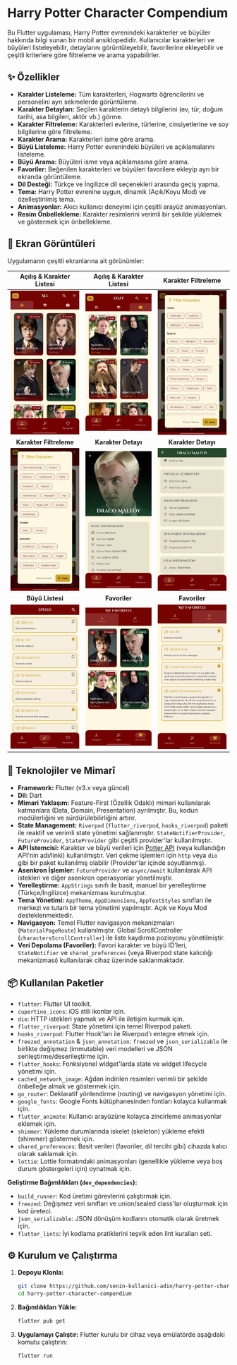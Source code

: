# Harry Potter Character Compendium

Bu Flutter uygulaması, Harry Potter evrenindeki karakterler ve büyüler hakkında bilgi sunan bir mobil ansiklopedidir. Kullanıcılar karakterleri ve büyüleri listeleyebilir, detaylarını görüntüleyebilir, favorilerine ekleyebilir ve çeşitli kriterlere göre filtreleme ve arama yapabilirler.

## ✨ Özellikler

*   **Karakter Listeleme:** Tüm karakterleri, Hogwarts öğrencilerini ve personelini ayrı sekmelerde görüntüleme.
*   **Karakter Detayları:** Seçilen karakterin detaylı bilgilerini (ev, tür, doğum tarihi, asa bilgileri, aktör vb.) görme.
*   **Karakter Filtreleme:** Karakterleri evlerine, türlerine, cinsiyetlerine ve soy bilgilerine göre filtreleme.
*   **Karakter Arama:** Karakterleri isme göre arama.
*   **Büyü Listeleme:** Harry Potter evrenindeki büyüleri ve açıklamalarını listeleme.
*   **Büyü Arama:** Büyüleri isme veya açıklamasına göre arama.
*   **Favoriler:** Beğenilen karakterleri ve büyüleri favorilere ekleyip ayrı bir ekranda görüntüleme.
*   **Dil Desteği:** Türkçe ve İngilizce dil seçenekleri arasında geçiş yapma.
*   **Tema:** Harry Potter evrenine uygun, dinamik (Açık/Koyu Mod) ve özelleştirilmiş tema.
*   **Animasyonlar:** Akıcı kullanıcı deneyimi için çeşitli arayüz animasyonları.
*   **Resim Önbellekleme:** Karakter resimlerini verimli bir şekilde yüklemek ve göstermek için önbellekleme.

## 📸 Ekran Görüntüleri

Uygulamanın çeşitli ekranlarına ait görünümler:

| Açılış & Karakter Listesi | Açılış & Karakter Listesi | Karakter Filtreleme |
| :-----------------------: | :-------------: | :----------: |
| ![Açılış & Karakter Listesi](https://raw.githubusercontent.com/ernklyc/harry_potter_character_compendium/main/assets/1.jpg) | ![Açılış & Karakter Listesi](https://raw.githubusercontent.com/ernklyc/harry_potter_character_compendium/main/assets/2.jpg) | ![Karakter Filtreleme](https://raw.githubusercontent.com/ernklyc/harry_potter_character_compendium/main/assets/3.jpg) |
| **Karakter Filtreleme** | **Karakter Detayı** | **Karakter Detayı** |
| ![Favoriler - Karakter Sekmesi](https://raw.githubusercontent.com/ernklyc/harry_potter_character_compendium/main/assets/3.1.jpg) | ![Favoriler - Büyü Sekmesi](https://raw.githubusercontent.com/ernklyc/harry_potter_character_compendium/main/assets/4.jpg) | ![Karakter Filtreleme Dialogu](https://raw.githubusercontent.com/ernklyc/harry_potter_character_compendium/main/assets/5.jpg) |
| **Büyü Listesi** | **Favoriler** | **Favoriler** |
| ![Karakter Arama Sonucu](https://raw.githubusercontent.com/ernklyc/harry_potter_character_compendium/main/assets/6.jpg) | ![Büyü Arama Sonucu](https://raw.githubusercontent.com/ernklyc/harry_potter_character_compendium/main/assets/7.jpg) | ![Dil Değiştirme Butonu](https://raw.githubusercontent.com/ernklyc/harry_potter_character_compendium/main/assets/8.jpg) |

## 🚀 Teknolojiler ve Mimarî

*   **Framework:** Flutter (v3.x veya güncel)
*   **Dil:** Dart
*   **Mimari Yaklaşım:** Feature-First (Özellik Odaklı) mimari kullanılarak katmanlara (Data, Domain, Presentation) ayrılmıştır. Bu, kodun modülerliğini ve sürdürülebilirliğini artırır.
*   **State Management:** `Riverpod` (`flutter_riverpod`, `hooks_riverpod`) paketi ile reaktif ve verimli state yönetimi sağlanmıştır. `StateNotifierProvider`, `FutureProvider`, `StateProvider` gibi çeşitli provider'lar kullanılmıştır.
*   **API İstemcisi:** Karakter ve büyü verileri için [Potter API](https://hp-api.onrender.com/) (veya kullandığın API'nin adı/linki) kullanılmıştır. Veri çekme işlemleri için `http` veya `dio` gibi bir paket kullanılmış olabilir (Provider'lar içinde soyutlanmış).
*   **Asenkron İşlemler:** `FutureProvider` ve `async/await` kullanılarak API istekleri ve diğer asenkron operasyonlar yönetilmiştir.
*   **Yerelleştirme:** `AppStrings` sınıfı ile basit, manuel bir yerelleştirme (Türkçe/İngilizce) mekanizması kurulmuştur.
*   **Tema Yönetimi:** `AppTheme`, `AppDimensions`, `AppTextStyles` sınıfları ile merkezi ve tutarlı bir tema yönetimi yapılmıştır. Açık ve Koyu Mod desteklenmektedir.
*   **Navigasyon:** Temel Flutter navigasyon mekanizmaları (`MaterialPageRoute`) kullanılmıştır. Global ScrollController (`charactersScrollController`) ile liste kaydırma pozisyonu yönetilmiştir.
*   **Veri Depolama (Favoriler):** Favori karakter ve büyü ID'leri, `StateNotifier` ve `shared_preferences` (veya Riverpod state kalıcılığı mekanizması) kullanılarak cihaz üzerinde saklanmaktadır.

## 📦 Kullanılan Paketler

*   `flutter`: Flutter UI toolkit.
*   `cupertino_icons`: iOS stili ikonlar için.
*   `dio`: HTTP istekleri yapmak ve API ile iletişim kurmak için.
*   `flutter_riverpod`: State yönetimi için temel Riverpod paketi.
*   `hooks_riverpod`: Flutter Hook'ları ile Riverpod'ı entegre etmek için.
*   `freezed_annotation` & `json_annotation`: `freezed` ve `json_serializable` ile birlikte değişmez (immutable) veri modelleri ve JSON serileştirme/deserileştirme için.
*   `flutter_hooks`: Fonksiyonel widget'larda state ve widget lifecycle yönetimi için.
*   `cached_network_image`: Ağdan indirilen resimleri verimli bir şekilde önbelleğe almak ve göstermek için.
*   `go_router`: Deklaratif yönlendirme (routing) ve navigasyon yönetimi için.
*   `google_fonts`: Google Fonts kütüphanesinden fontları kolayca kullanmak için.
*   `flutter_animate`: Kullanıcı arayüzüne kolayca zincirleme animasyonlar eklemek için.
*   `shimmer`: Yükleme durumlarında iskelet (skeleton) yükleme efekti (shimmer) göstermek için.
*   `shared_preferences`: Basit verileri (favoriler, dil tercihi gibi) cihazda kalıcı olarak saklamak için.
*   `lottie`: Lottie formatındaki animasyonları (genellikle yükleme veya boş durum göstergeleri için) oynatmak için.

**Geliştirme Bağımlılıkları (`dev_dependencies`):**

*   `build_runner`: Kod üretimi görevlerini çalıştırmak için.
*   `freezed`: Değişmez veri sınıfları ve union/sealed class'lar oluşturmak için kod üreteci.
*   `json_serializable`: JSON dönüşüm kodlarını otomatik olarak üretmek için.
*   `flutter_lints`: İyi kodlama pratiklerini teşvik eden lint kuralları seti.

## ⚙️ Kurulum ve Çalıştırma

1.  **Depoyu Klonla:**
    ```bash
    git clone https://github.com/senin-kullanici-adin/harry-potter-character-compendium.git
    cd harry-potter-character-compendium
    ```
2.  **Bağımlılıkları Yükle:**
    ```bash
    flutter pub get
    ```
3.  **Uygulamayı Çalıştır:**
    Flutter kurulu bir cihaz veya emülatörde aşağıdaki komutu çalıştırın:
    ```bash
    flutter run
    ```
